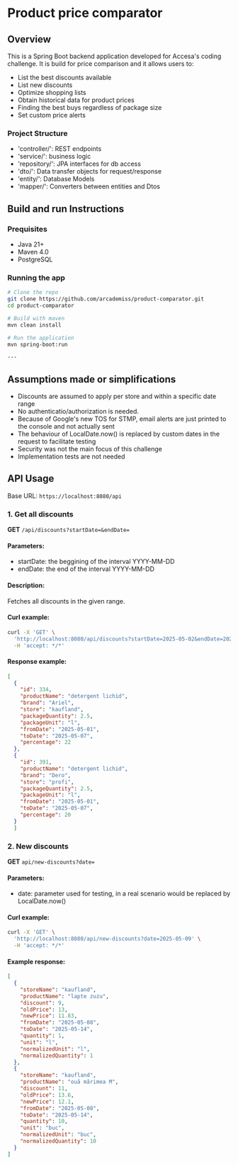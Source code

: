 # Product price comparator
## Overview 
This is a Spring Boot backend application developed for Accesa's coding challenge. It is build for price comparison and it allows users to:
- List the best discounts available
- List new discounts
- Optimize shopping lists
- Obtain historical data for product prices
- Finding the best buys regardless of package size
- Set custom price alerts

### Project Structure
- 'controller/': REST endpoints
- 'service/': business logic
- 'repository/': JPA interfaces for db access
- 'dto/': Data transfer objects for request/response
- 'entity/': Database Models
- 'mapper/': Converters between entities and Dtos

## Build and run Instructions

### Prequisites
- Java 21+
- Maven 4.0
- PostgreSQL

### Running the app
```bash
# Clone the repo
git clone https://github.com/arcademiss/product-comparator.git
cd product-comparator

# Build with maven
mvn clean install

# Run the application
mvn spring-boot:run

---

```

## Assumptions made or simplifications

- Discounts are assumed to apply per store and within a specific date range
- No authenticatio/authorization is needed.
- Because of Google's new TOS for STMP, email alerts are just printed to the console and not actually sent
- The behaviour of LocalDate.now() is replaced by custom dates in the request to facilitate testing
- Security was not the main focus of this challenge
- Implementation tests are not needed

## API Usage

Base URL: `https://localhost:8080/api`

### 1. Get all discounts
**GET** `/api/discounts?startDate=&endDate=`
#### Parameters:
- startDate: the beggining of the interval YYYY-MM-DD
- endDate: the end of the interval YYYY-MM-DD

#### Description:
Fetches all discounts in the given range.

#### Curl example:
```bash
curl -X 'GET' \
  'http://localhost:8080/api/discounts?startDate=2025-05-02&endDate=2025-05-02' \
  -H 'accept: */*'
```

#### Response example:
```json
[
  {
    "id": 334,
    "productName": "detergent lichid",
    "brand": "Ariel",
    "store": "kaufland",
    "packageQuantity": 2.5,
    "packageUnit": "l",
    "fromDate": "2025-05-01",
    "toDate": "2025-05-07",
    "percentage": 22
  },
  {
    "id": 391,
    "productName": "detergent lichid",
    "brand": "Dero",
    "store": "profi",
    "packageQuantity": 2.5,
    "packageUnit": "l",
    "fromDate": "2025-05-01",
    "toDate": "2025-05-07",
    "percentage": 20
  }
  ]
```

### 2. New discounts
**GET** `api/new-discounts?date=`
#### Parameters:
- date: parameter used for testing, in a real scenario would be replaced by LocalDate.now()

#### Curl example:
```bash
curl -X 'GET' \
  'http://localhost:8080/api/new-discounts?date=2025-05-09' \
  -H 'accept: */*'
```

#### Example response:

```json
[
  {
    "storeName": "kaufland",
    "productName": "lapte zuzu",
    "discount": 9,
    "oldPrice": 13,
    "newPrice": 11.83,
    "fromDate": "2025-05-08",
    "toDate": "2025-05-14",
    "quantity": 1,
    "unit": "l",
    "normalizedUnit": "l",
    "normalizedQuantity": 1
  },
  {
    "storeName": "kaufland",
    "productName": "ouă mărimea M",
    "discount": 11,
    "oldPrice": 13.6,
    "newPrice": 12.1,
    "fromDate": "2025-05-08",
    "toDate": "2025-05-14",
    "quantity": 10,
    "unit": "buc",
    "normalizedUnit": "buc",
    "normalizedQuantity": 10
  }
]
```



  
